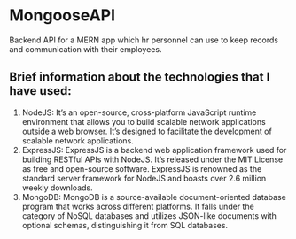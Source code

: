 # MongooseAPI
Backend API for a MERN app which hr personnel can use to keep records and communication with their employees.

## Brief information about the technologies that I have used:
1. NodeJS: It’s an open-source, cross-platform JavaScript runtime environment that allows you to build scalable network applications outside a web browser. It’s designed to facilitate the development of scalable network applications.
2. ExpressJS: ExpressJS is a backend web application framework used for building RESTful APIs with NodeJS. It’s released under the MIT License as free and open-source software. ExpressJS is renowned as the standard server framework for NodeJS and boasts over 2.6 million weekly downloads.
3. MongoDB: MongoDB is a source-available document-oriented database program that works across different platforms. It falls under the category of NoSQL databases and utilizes JSON-like documents with optional schemas, distinguishing it from SQL databases.
